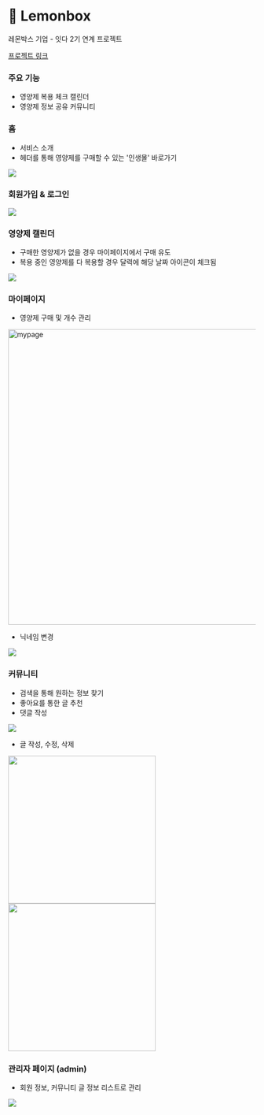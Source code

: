 # 🍋 Lemonbox
레몬박스 기업 - 잇다 2기 연계 프로젝트

[프로젝트 링크](http://lemonbox-itda.herokuapp.com/)

### 주요 기능
- 영양제 복용 체크 캘린더
- 영양제 정보 공유 커뮤니티

### 홈
- 서비스 소개
- 헤더를 통해 영양제를 구매할 수 있는 '인생몰' 바로가기

<img src="https://user-images.githubusercontent.com/68044754/184549180-c185eaed-867a-41fe-ac1f-9a0b1cc55cc5.gif"></img>

### 회원가입 & 로그인
<img src="https://user-images.githubusercontent.com/68044754/184549184-7216acb8-88af-491f-bc75-525951bf3e23.gif"></img>

### 영양제 캘린더
- 구매한 영양제가 없을 경우 마이페이지에서 구매 유도
- 복용 중인 영양제를 다 복용할 경우 달력에 해당 날짜 아이콘이 체크됨

<img src="https://user-images.githubusercontent.com/68044754/184549177-de0b493a-06af-44d2-8af0-42f125be5722.gif"></img>

### 마이페이지
- 영양제 구매 및 개수 관리

<img width="600" alt="mypage" src="https://user-images.githubusercontent.com/68044754/184549185-df31da58-845d-4d3c-a97b-7189d9988ffb.png">

- 닉네임 변경

<img src="https://user-images.githubusercontent.com/68044754/184549188-47b3d0ec-2798-4b86-81f9-f714c527094f.gif"></img>

### 커뮤니티
- 검색을 통해 원하는 정보 찾기
- 좋아요를 통한 글 추천
- 댓글 작성

<img src="https://user-images.githubusercontent.com/68044754/184549096-83f0d9ac-7060-4ee7-b333-4641379dafcd.gif"></img>

- 글 작성, 수정, 삭제

<img width="300" src="https://user-images.githubusercontent.com/68044754/184549099-038d2300-5d14-4a58-a943-3324a598031a.gif"></img>
<img width="300" src="https://user-images.githubusercontent.com/68044754/184549101-ca4df2d1-7bc0-46a4-99a8-ed35e0e21ae6.gif"></img>


### 관리자 페이지 (admin)
- 회원 정보, 커뮤니티 글 정보 리스트로 관리

<img src="https://user-images.githubusercontent.com/68044754/184549173-2ca37e31-ce1b-4118-b69d-4456a577ca99.gif"></img>
